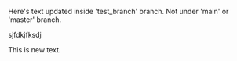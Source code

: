 Here's text updated inside 'test_branch' branch. Not under 'main' or 'master' branch.

sjfdkjfksdj

This is new text.